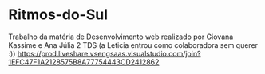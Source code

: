 # Ritmos-do-Sul
Trabalho da matéria de Desenvolvimento web realizado por Giovana Kassime e Ana Júlia 2 TDS (a Leticia entrou como colaboradora sem querer :))
https://prod.liveshare.vsengsaas.visualstudio.com/join?1EFC47F1A2128575B8A77754443CD2412862
